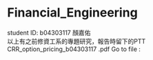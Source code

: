# Financial_Engineering
student ID: b04303117  顏嘉佑   
以上有之前修資工系的專題研究，報告時留下的PTT   
CRR_option_pricing_b04303117 .pdf
Go to file :
   
